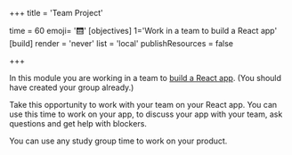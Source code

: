 +++
title = 'Team Project'

time = 60
emoji= '🛗'
[objectives]
    1='Work in a team to build a React app'
[build]
  render = 'never'
  list = 'local'
  publishResources = false

+++

In this module you are working in a team to [build a React app](/react/product). (You should have created your group already.)

Take this opportunity to work with your team on your React app. You can use this time to work on your app, to discuss your app with your team, ask questions and get help with blockers.

You can use any study group time to work on your product.
